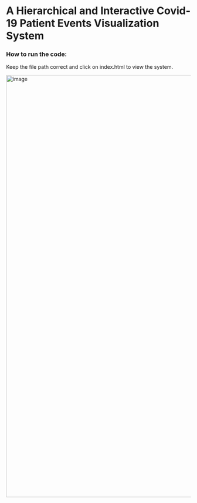 # A Hierarchical and Interactive Covid-19 Patient Events Visualization System

### How to run the code:
Keep the file path correct and click on index.html to view the system.

<img width="1148" alt="image" src="https://user-images.githubusercontent.com/58320537/208029652-30a2c550-6003-4779-baca-239a6c7acecf.png">
